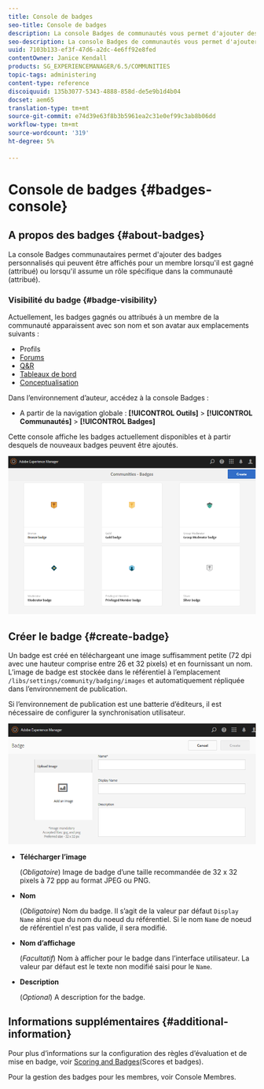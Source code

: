 ```yaml
---
title: Console de badges
seo-title: Console de badges
description: La console Badges de communautés vous permet d'ajouter des badges personnalisés qui peuvent être affichés pour les membres lorsqu'ils sont gagnés (attribués) ou lorsqu'ils assument un rôle spécifique dans la communauté (affectés).
seo-description: La console Badges de communautés vous permet d'ajouter des badges personnalisés qui peuvent être affichés pour les membres lorsqu'ils sont gagnés (attribués) ou lorsqu'ils assument un rôle spécifique dans la communauté (affectés).
uuid: 7103b133-ef3f-47d6-a2dc-4e6ff92e8fed
contentOwner: Janice Kendall
products: SG_EXPERIENCEMANAGER/6.5/COMMUNITIES
topic-tags: administering
content-type: reference
discoiquuid: 135b3077-5343-4888-858d-de5e9b1d4b04
docset: aem65
translation-type: tm+mt
source-git-commit: e74d39e63f8b3b5961ea2c31e0ef99c3ab8b06dd
workflow-type: tm+mt
source-wordcount: '319'
ht-degree: 5%

---
```



# Console de badges {#badges-console}

## A propos des badges {#about-badges}

La console Badges communautaires permet d&#39;ajouter des badges personnalisés qui peuvent être affichés pour un membre lorsqu&#39;il est gagné (attribué) ou lorsqu&#39;il assume un rôle spécifique dans la communauté (attribué).

### Visibilité du badge {#badge-visibility}

Actuellement, les badges gagnés ou attribués à un membre de la communauté apparaissent avec son nom et son avatar aux emplacements suivants :

* Profils
* [Forums](/help/communities/forum.md)
* [Q&amp;R](/help/communities/working-with-qna.md)
* [Tableaux de bord](/help/communities/enabling-leaderboard.md)
* [Conceptualisation](/help/communities/ideation-feature.md)

Dans l’environnement d’auteur, accédez à la console Badges :

* A partir de la navigation globale : **[!UICONTROL Outils]** > **[!UICONTROL Communautés]** > **[!UICONTROL Badges]**

Cette console affiche les badges actuellement disponibles et à partir desquels de nouveaux badges peuvent être ajoutés.

![chlimage_1-242](assets/chlimage_1-242.png)

## Créer le badge {#create-badge}

Un badge est créé en téléchargeant une image suffisamment petite (72 dpi avec une hauteur comprise entre 26 et 32 pixels) et en fournissant un nom. L’image de badge est stockée dans le référentiel à l’emplacement `/libs/settings/community/badging/images` et automatiquement répliquée dans l’environnement de publication.

Si l’environnement de publication est une batterie d’éditeurs, il est nécessaire de configurer la synchronisation [](/help/communities/sync.md)utilisateur.

![chlimage_1-243](assets/chlimage_1-243.png)

* **Télécharger l’image**

   (*Obligatoire*) Image de badge d’une taille recommandée de 32 x 32 pixels à 72 ppp au format JPEG ou PNG.

* **Nom**

   (*Obligatoire*) Nom du badge. Il s’agit de la valeur par défaut `Display Name` ainsi que du nom du noeud du référentiel. Si le nom `Name` de noeud de référentiel n&#39;est pas valide, il sera modifié.

* **Nom d’affichage**

   (*Facultatif*) Nom à afficher pour le badge dans l’interface utilisateur. La valeur par défaut est le texte non modifié saisi pour le `Name`.

* **Description**

   (*Optional*) A description for the badge.

## Informations supplémentaires {#additional-information}

Pour plus d’informations sur la configuration des règles d’évaluation et de mise en badge, voir [Scoring and Badges](/help/communities/implementing-scoring.md)(Scores et badges).

Pour la gestion des badges pour les membres, voir Console [](/help/communities/members.md)Membres.
